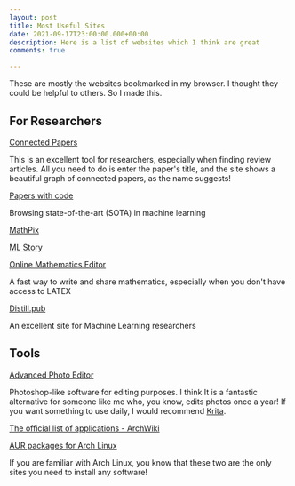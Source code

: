 ```yaml
---
layout: post
title: Most Useful Sites
date: 2021-09-17T23:00:00.000+00:00
description: Here is a list of websites which I think are great
comments: true

---
```

These are mostly the websites bookmarked in my browser. I thought they could be helpful to others. So I made this.

## For Researchers

[Connected Papers](http://connectedpapers.com "Connected Papers")

This is an excellent tool for researchers, especially when finding review articles. All you need to do is enter the paper's title, and the site shows a beautiful graph of connected papers, as the name suggests!

[Papers with code](https://paperswithcode.com)

Browsing state-of-the-art (SOTA) in machine learning

[MathPix](https://mathpix.com/)

[ML Story](https://mlstory.org/)

[Online Mathematics Editor](https://www.mathcha.io/)

A fast way to write and share mathematics, especially when you don't have access to LATEX

[Distill.pub](https://distill.pub/)

An excellent site for Machine Learning researchers 

## Tools

[Advanced Photo Editor](https://photopea.com)

Photoshop-like software for editing purposes. I think It is a fantastic alternative for someone like me who, you know, edits photos once a year! If you want something to use daily, I would recommend [Krita](https://krita.org/en/).

[The official list of applications - ArchWiki](https://wiki.archlinux.org/title/List_of_applications)

[AUR packages for Arch Linux](https://aur.archlinux.org/packages/)

If you are familiar with Arch Linux, you know that these two are the only sites you need to install any software!